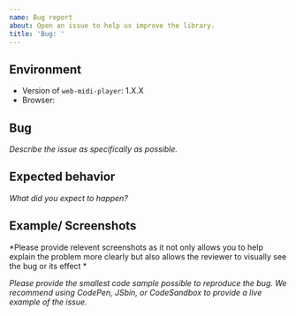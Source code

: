 ```yaml
---
name: Bug report
about: Open an issue to help us improve the library.
title: 'Bug: '
---
```


## Environment

- Version of `web-midi-player`: 1.X.X
- Browser: 

## Bug

*Describe the issue as specifically as possible.*

## Expected behavior

*What did you expect to happen?*

## Example/ Screenshots

*Please provide relevent screenshots as it not only allows you to help explain the problem more clearly but also allows the reviewer to visually see the bug or its effect *

*Please provide the smallest code sample possible to reproduce the bug.*
*We recommend using CodePen, JSbin, or CodeSandbox to provide a live example of the issue.*

